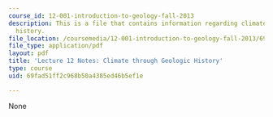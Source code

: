 ```yaml
---
course_id: 12-001-introduction-to-geology-fall-2013
description: This is a file that contains information regarding climate through geologic
  history.
file_location: /coursemedia/12-001-introduction-to-geology-fall-2013/69fad51ff2c968b50a4385ed46b5ef1e_MIT12_001F13_Lec33Notes.pdf
file_type: application/pdf
layout: pdf
title: 'Lecture 12 Notes: Climate through Geologic History'
type: course
uid: 69fad51ff2c968b50a4385ed46b5ef1e

---
```

None